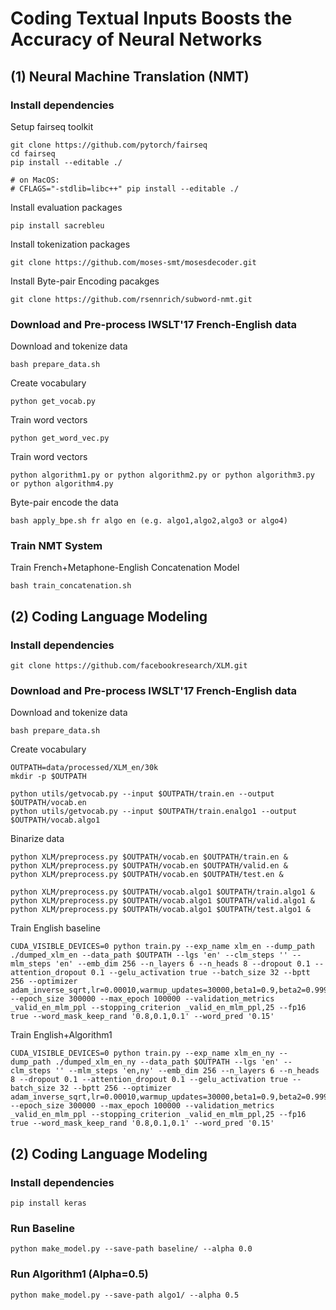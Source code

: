 # Coding Textual Inputs Boosts the Accuracy of Neural Networks

## (1) Neural Machine Translation (NMT)

### Install dependencies
Setup fairseq toolkit
```
git clone https://github.com/pytorch/fairseq
cd fairseq
pip install --editable ./

# on MacOS:
# CFLAGS="-stdlib=libc++" pip install --editable ./
```

Install evaluation packages
```
pip install sacrebleu
```
Install tokenization packages
```
git clone https://github.com/moses-smt/mosesdecoder.git
```

Install Byte-pair Encoding pacakges
```
git clone https://github.com/rsennrich/subword-nmt.git
```

### Download and Pre-process IWSLT'17 French-English data

Download and tokenize data
```
bash prepare_data.sh
```

Create vocabulary
```
python get_vocab.py 
```

Train word vectors
```
python get_word_vec.py 
```

Train word vectors
```
python algorithm1.py or python algorithm2.py or python algorithm3.py or python algorithm4.py
```

Byte-pair encode the data
```
bash apply_bpe.sh fr algo en (e.g. algo1,algo2,algo3 or algo4)
```

### Train NMT System
Train French+Metaphone-English Concatenation Model
```
bash train_concatenation.sh
```

## (2) Coding Language Modeling

### Install dependencies
```
git clone https://github.com/facebookresearch/XLM.git
```

### Download and Pre-process IWSLT'17 French-English data

Download and tokenize data
```
bash prepare_data.sh
```

Create vocabulary 
```
OUTPATH=data/processed/XLM_en/30k
mkdir -p $OUTPATH

python utils/getvocab.py --input $OUTPATH/train.en --output $OUTPATH/vocab.en
python utils/getvocab.py --input $OUTPATH/train.enalgo1 --output $OUTPATH/vocab.algo1
```

Binarize data
```
python XLM/preprocess.py $OUTPATH/vocab.en $OUTPATH/train.en &
python XLM/preprocess.py $OUTPATH/vocab.en $OUTPATH/valid.en &
python XLM/preprocess.py $OUTPATH/vocab.en $OUTPATH/test.en &

python XLM/preprocess.py $OUTPATH/vocab.algo1 $OUTPATH/train.algo1 &
python XLM/preprocess.py $OUTPATH/vocab.algo1 $OUTPATH/valid.algo1 &
python XLM/preprocess.py $OUTPATH/vocab.algo1 $OUTPATH/test.algo1 &
```

Train English baseline
```
CUDA_VISIBLE_DEVICES=0 python train.py --exp_name xlm_en --dump_path ./dumped_xlm_en --data_path $OUTPATH --lgs 'en' --clm_steps '' --mlm_steps 'en' --emb_dim 256 --n_layers 6 --n_heads 8 --dropout 0.1 --attention_dropout 0.1 --gelu_activation true --batch_size 32 --bptt 256 --optimizer adam_inverse_sqrt,lr=0.00010,warmup_updates=30000,beta1=0.9,beta2=0.999,weight_decay=0.01,eps=0.000001 --epoch_size 300000 --max_epoch 100000 --validation_metrics _valid_en_mlm_ppl --stopping_criterion _valid_en_mlm_ppl,25 --fp16 true --word_mask_keep_rand '0.8,0.1,0.1' --word_pred '0.15' 
```

Train English+Algorithm1
```
CUDA_VISIBLE_DEVICES=0 python train.py --exp_name xlm_en_ny --dump_path ./dumped_xlm_en_ny --data_path $OUTPATH --lgs 'en' --clm_steps '' --mlm_steps 'en,ny' --emb_dim 256 --n_layers 6 --n_heads 8 --dropout 0.1 --attention_dropout 0.1 --gelu_activation true --batch_size 32 --bptt 256 --optimizer adam_inverse_sqrt,lr=0.00010,warmup_updates=30000,beta1=0.9,beta2=0.999,weight_decay=0.01,eps=0.000001 --epoch_size 300000 --max_epoch 100000 --validation_metrics _valid_en_mlm_ppl --stopping_criterion _valid_en_mlm_ppl,25 --fp16 true --word_mask_keep_rand '0.8,0.1,0.1' --word_pred '0.15' 
```

## (2) Coding Language Modeling

### Install dependencies
```
pip install keras
```

### Run Baseline
```
python make_model.py --save-path baseline/ --alpha 0.0 
```

### Run Algorithm1 (Alpha=0.5)
```
python make_model.py --save-path algo1/ --alpha 0.5
```
